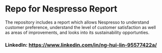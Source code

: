 # Repo for Nespresso Report
The repository includes a report which allows Nespresso to understand customer preference, understand the level of customer satisfaction as well as areas of improvements, and looks into its sustainability opportunties.

### LinkedIn: https://www.linkedin.com/in/ng-hui-lin-95577422a/
